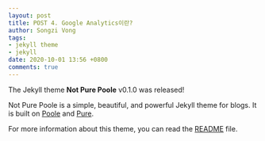 ```yaml
---
layout: post
title: POST 4. Google Analytics이란?
author: Songzi Vong
tags:
- jekyll theme
- jekyll
date: 2020-10-01 13:56 +0800
comments: true
---
```

The Jekyll theme **Not Pure Poole** v0.1.0 was released!

Not Pure Poole is a simple, beautiful, and powerful Jekyll theme for blogs. It is built on [Poole](https://github.com/poole/poole) and [Pure](https://purecss.io/).

For more information about this theme, you can read the [README](https://github.com/vszhub/not-pure-poole/blob/master/README.md) file.
